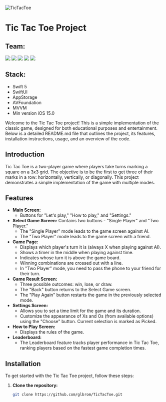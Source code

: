 
![TicTacToe](https://github.com/user-attachments/assets/48340cbc-3a82-43a6-a521-b8bf48d43600)

# Tic Tac Toe Project

## Team:
<p align="left"> 
<a href="https://github.com/vsvami">
<img src="https://img.shields.io/badge/Team Leader: vsvami-FF4191"/></a>
<a href="https://github.com/glbrom">
<img src="https://img.shields.io/badge/glbrom-36BA98"/></a>
<a href="https://github.com/SergeyZakurakin">
<img src="https://img.shields.io/badge/SergeyZakurakin-mediumslateblue"/></a>
<a href="https://github.com/Serge-17">
<img src="https://img.shields.io/badge/Serge-17"/></a>
<a href="https://github.com/elaiten">
<img src="https://img.shields.io/badge/elaiten-FF6969"/></a>
</p>

## Stack:
- Swift 5
- SwiftUI
- AppStorage
- AVFoundation
- MVVM
- Min version iOS 15.0

Welcome to the Tic Tac Toe project! This is a simple implementation of the classic game, designed for both educational purposes and entertainment. Below is a detailed README.md file that outlines the project, its features, installation instructions, usage, and an overview of the code.

## Introduction

Tic Tac Toe is a two-player game where players take turns marking a square on a 3x3 grid. The objective is to be the first to get three of their marks in a row: horizontally, vertically, or diagonally. This project demonstrates a simple implementation of the game with multiple modes.

## Features

- **Main Screen:**
  - Buttons for "Let's play," "How to play," and "Settings."
- **Select Game Screen:** Contains two buttons - "Single Player" and "Two Player."
  - The "Single Player" mode leads to the game screen against AI.
  - The "Two Player" mode leads to the game screen with a friend.
- **Game Page:**
  - Displays which player's turn it is (always X when playing against AI).
  - Shows a timer in the middle when playing against time.
  - Indicates whose turn it is above the game board.
  - Winning combinations are crossed out with a line.
  - In "Two Player" mode, you need to pass the phone to your friend for their turn.
- **Game Result Screen:**
  - Three possible outcomes: win, lose, or draw.
  - The "Back" button returns to the Select Game screen.
  - The "Play Again" button restarts the game in the previously selected mode.
- **Settings Screen:**
  - Allows you to set a time limit for the game and its duration.
  - Customize the appearance of Xs and Os (from available options) using the "Choose" button. Current selection is marked as Picked.
- **How to Play Screen:**
  - Displays the rules of the game.
- **Leaderboard:**
  - The Leaderboard feature tracks player performance in Tic Tac Toe, ranking players based on the fastest game completion times.

## Installation

To get started with the Tic Tac Toe project, follow these steps:

1. **Clone the repository:**
   ```bash
   git clone https://github.com/glbrom/TicTacToe.git


